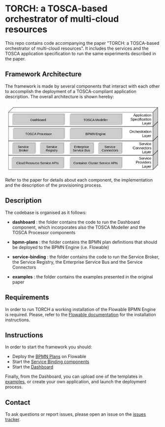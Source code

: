 # TORCH: a TOSCA-based orchestrator of multi-cloud resources

This repo contains code accompanying the paper "TORCH: a TOSCA-based orchestrator of multi-cloud resources". It includes the services and the TOSCA application specification to run the same experiments described in the paper.

## Framework Architecture

The framework is made by several components that interact with each other to accomplish the deployment of a TOSCA-compliant application description. The overall architecture is shown hereby:

![Architecture](architecture.jpg)

Refer to the paper for details about each component, the implementation and the description of the provisioning process.

## Description

The codebase is organised as it follows:

* **dashboard** : the folder contains the code to run the Dashboard component, which incorporates also the TOSCA Modeller and the TOSCA Processor components

* **bpmn-plans** : the folder contains the BPMN plan definitions that should be deployed to the BPMN Engine (i.e. Flowable)

* **service-binding** : the folder contains the code to run the Service Broker, the Service Registry, the Enterprise Service Bus and the Service Connectors

* **examples** : the folder contains the examples presented in the original paper

## Requirements

In order to run TORCH a working installation of the Flowable BPMN Engine is required. Please, refer to the [Flowable documentation](https://flowable.com/open-source/docs/) for the installation instructions.

## Instructions

In order to start the framework you should:

* Deploy the [BPMN Plans](bpmn-plans) on Flowable
* Start the [Service Binding components](service-binding)
* Start the [Dashboard](dashboard)

Finally, from the Dashboard, you can upload one of the templates in [examples](examples), or create your own application, and launch the deployment process.

## Contact

To ask questions or report issues, please open an issue on the [issues tracker](issues).